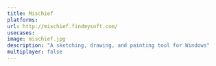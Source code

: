 ```yaml
---
title: Mischief
platforms: 
url: http://mischief.findmysoft.com/
usecases: 
image: mischief.jpg
description: "A sketching, drawing, and painting tool for Windows"
multiplayer: false
---
```


